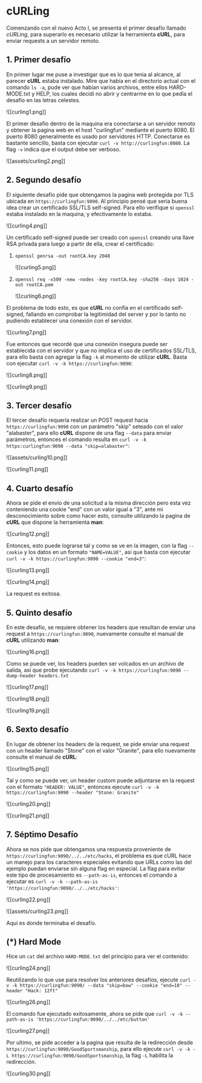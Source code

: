 # cURLing

Comenzando con el nuevo Acto I, se presenta el primer desafío llamado *cURLing*, para superarlo es necesario utilizar la herramienta **cURL**, para enviar requests a un servidor remoto.

## **1. Primer desafío**
En primer lugar me puse a investigar que es lo que tenia al alcance, al parecer **cURL** estaba instalado. Mire que había en el directorio actual con el comando `ls -a`, pude ver que habían varios archivos, entre ellos HARD-MODE.txt y HELP, los cuales decidí no abrir y centrarme en lo que pedía el desafío en las letras celestes.

![[curling1.png]]

El primer desafío dentro de la maquina era conectarse a un servidor remoto y obtener la pagina web en el host  "curlingfun" mediante el puerto 8080. El puerto 8080 generalmente es usado por servidores HTTP. Conectarse es bastante sencillo, basta con ejecutar `curl -v http://curlingfun:8080`. La flag `-v` indica que el output debe ser verboso.

![[assets/curling2.png]]


## **2. Segundo desafío**
El siguiente desafío pide que obtengamos la pagina web protegida por TLS ubicada en `https://curlingfun:9090`. Al principio pensé que seria buena idea crear un certificado SSL/TLS self-signed. Para ello verifique si `openssl` estaba instalado en la maquina, y efectivamente lo estaba.

![[curling4.png]]

Un certificado self-signed puede ser creado con `openssl` creando una llave RSA privada para luego a partir de ella, crear el certificado:

1. `openssl genrsa -out rootCA.key 2048` 
   
   ![[curling5.png]]
2. `openssl req -x509 -new -nodes -key rootCA.key -sha256 -days 1024 -out rootCA.pem` 
   
   ![[curling6.png]]

El problema de todo esto, es que **cURL** no confía en el certificado self-signed, fallando en comprobar la legitimidad del server y por lo tanto no pudiendo establecer una conexión con el servidor.

![[curling7.png]]

Fue entonces que recordé que una conexión insegura puede ser establecida con el servidor y que no implica el uso de certificados SSL/TLS, para ello basta con agregar la 
flag `-k` al momento de utilizar **cURL**. Basta con ejecutar `curl -v -k https://curlingfun:9090`:

![[curling8.png]]

![[curling9.png]]


## **3. Tercer desafío**
El tercer desafío requería realizar un POST request hacia `https://curlingfun:9090` con un parámetro "skip" seteado con el valor "alabaster", para ello **cURL** dispone de una flag  `--data` para enviar parámetros, entonces el comando resulta en `curl -v -k https:curlingfun:9090 --data "skip=alabaster"`:

![[assets/curling10.png]]

![[curling11.png]]

## **4. Cuarto desafío**
Ahora se pide el envío de una solicitud a la misma dirección pero esta vez conteniendo una cookie "end" con un valor igual a "3", ante mi desconocimiento sobre como hacer esto, consulte utilizando la pagina de **cURL** que dispone la herramienta **man**: 

![[curling12.png]]
 
 Entonces, esto puede lograrse tal y como se ve en la imagen, con la flag `--cookie` y los datos en un formato `"NAME=VALUE"`, asi que basta con 
 ejecutar `curl -v -k https://curlingfun:9090 --cookie "end=3"`:
 
 ![[curling13.png]]

![[curling14.png]]

La request es exitosa.


## **5. Quinto desafío**
En este desafío, se requiere obtener los headers que resultan de enviar una request a `https://curlingfun:9090`, nuevamente consulte el manual de **cURL** utilizando **man**:

![[curling16.png]]

Como se puede ver, los headers pueden ser volcados en un archivo de salida, así que probe ejecutando `curl -v -k https://curlingfun:9090 --dump-header headers.txt`

![[curling17.png]]

![[curling18.png]]

![[curling19.png]]

## **6. Sexto desafío**
En lugar de obtener los headers de la request, se pide enviar una request con un header llamado "Stone" con el valor "Granite", para ello nuevamente consulte el manual de **cURL**:

![[curling15.png]]

Tal y como se puede ver, un header custom puede adjuntarse en la request con el formato `"HEADER: VALUE"`, entonces ejecute `curl -v -k https://curlingfun:9090 --header "Stone: Granite"` 

![[curling20.png]]

![[curling21.png]]


## **7. Séptimo Desafío**
Ahora se nos pide que obtengamos una respuesta proveniente de `https://curlingfun:9090/../../etc/hacks`, el problema es que cURL hace un manejo para los caracteres especiales evitando que URLs como las del ejemplo puedan enviarse sin alguna flag en especial. La flag para evitar este tipo de procesamiento es `--path-as-is`, entonces el comando a ejecutar es `curl -v -k --path-as-is 'https://curlingfun:9090/../../etc/hacks'`:

![[curling22.png]]

![[assets/curling23.png]]

Aquí es donde terminaba el desafío.


## **(\*) Hard Mode**
Hice un `cat` del archivo `HARD-MODE.txt` del principio para ver el contenido:

![[curling24.png]]

Reutilizando lo que use para resolver los anteriores desafíos, ejecute `curl -v -k https://curlingfun:9090/ --data "skip=bow" --cookie "end=10" --header "Hack: 12ft"`

![[curling26.png]]

El comando fue ejecutado exitosamente, ahora se pide que `curl -v -k --path-as-is 'https://curlingfun:9090/../../etc/button'`

![[curling27.png]]

Por ultimo, se pide acceder a la pagina que resulta de la redirección desde `https://curlingfun:9090/GoodSportsmanship`, para ello ejecute `curl -v -k -L https://curlingfun:9090/GoodSportsmanship`, la flag `-L` habilita la redirección.

![[curling30.png]]










 
 




